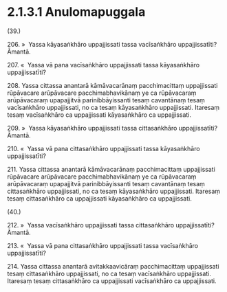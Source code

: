 

# 2.1.3.1 Anulomapuggala





(39.)

206\. »  Yassa kāyasaṅkhāro uppajjissati tassa vacīsaṅkhāro uppajjissatīti? Āmantā.

207\. «  Yassa vā pana vacīsaṅkhāro uppajjissati tassa kāyasaṅkhāro uppajjissatīti?

208\. Yassa cittassa anantarā kāmāvacarānaṃ pacchimacittaṃ uppajjissati rūpāvacare arūpāvacare pacchimabhavikānaṃ ye ca rūpāvacaraṃ arūpāvacaraṃ upapajjitvā parinibbāyissanti tesaṃ cavantānaṃ tesaṃ vacīsaṅkhāro uppajjissati, no ca tesaṃ kāyasaṅkhāro uppajjissati. Itaresaṃ tesaṃ vacīsaṅkhāro ca uppajjissati kāyasaṅkhāro ca uppajjissati.

209\. »  Yassa kāyasaṅkhāro uppajjissati tassa cittasaṅkhāro uppajjissatīti? Āmantā.

210\. «  Yassa vā pana cittasaṅkhāro uppajjissati tassa kāyasaṅkhāro uppajjissatīti?

211\. Yassa cittassa anantarā kāmāvacarānaṃ pacchimacittaṃ uppajjissati rūpāvacare arūpāvacare pacchimabhavikānaṃ ye ca rūpāvacaraṃ arūpāvacaraṃ upapajjitvā parinibbāyissanti tesaṃ cavantānaṃ tesaṃ cittasaṅkhāro uppajjissati, no ca tesaṃ kāyasaṅkhāro uppajjissati. Itaresaṃ tesaṃ cittasaṅkhāro ca uppajjissati kāyasaṅkhāro ca uppajjissati.

(40.)

212\. »  Yassa vacīsaṅkhāro uppajjissati tassa cittasaṅkhāro uppajjissatīti? Āmantā.

213\. «  Yassa vā pana cittasaṅkhāro uppajjissati tassa vacīsaṅkhāro uppajjissatīti?

214\. Yassa cittassa anantarā avitakkaavicāraṃ pacchimacittaṃ uppajjissati tesaṃ cittasaṅkhāro uppajjissati, no ca tesaṃ vacīsaṅkhāro uppajjissati. Itaresaṃ tesaṃ cittasaṅkhāro ca uppajjissati vacīsaṅkhāro ca uppajjissati.



